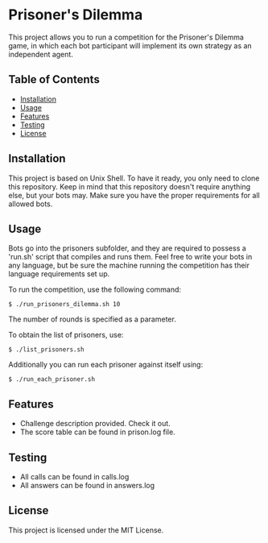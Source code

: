 # Prisoner's Dilemma

This project allows you to run a competition for the Prisoner's Dilemma game, in which each bot participant will implement its own strategy as an independent agent.

## Table of Contents

- [Installation](#installation)
- [Usage](#usage)
- [Features](#features)
- [Testing](#testing)
- [License](#license)

## Installation

This project is based on Unix Shell. To have it ready, you only need to clone this repository.
Keep in mind that this repository doesn't require anything else, but your bots may. Make sure you have the proper requirements for all allowed bots.

## Usage

Bots go into the prisoners subfolder, and they are required to possess a 'run.sh' script that compiles and runs them. Feel free to write your bots in any language, but be sure the machine running the competition has their language requirements set up.

To run the competition, use the following command:
```shell
$ ./run_prisoners_dilemma.sh 10
```
The number of rounds is specified as a parameter.

To obtain the list of prisoners, use:
```shell
$ ./list_prisoners.sh
```

Additionally you can run each prisoner against itself using:
```shell
$ ./run_each_prisoner.sh
```

## Features

- Challenge description provided. Check it out.
- The score table can be found in prison.log file.

## Testing

- All calls can be found in calls.log
- All answers can be found in answers.log

## License

This project is licensed under the MIT License.
